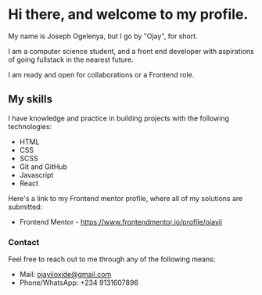 # Hi there, and welcome to my profile.

My name is Joseph Ogelenya, but I go by "Ojay", for short.

I am a computer science student, and a front end developer with aspirations of going fullstack in the nearest future.

I am ready and open for collaborations or a Frontend role.


## My skills

I have knowledge and practice in building projects with the following technologies:
- HTML
- CSS
- SCSS
- Git and GitHub
- Javascript
- React


Here's a link to my Frontend mentor profile, where all of my solutions are submitted:
- Frontend Mentor - https://www.frontendmentor.io/profile/ojayii

### Contact 
Feel free to reach out to me through any of the following means:

- Mail: ojayiioxide@gmail.com
- Phone/WhatsApp: +234 9131607896
